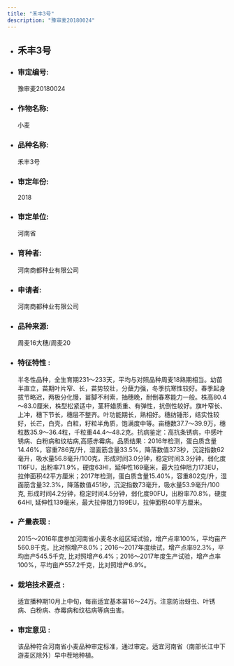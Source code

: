 ```yaml
---
title: "禾丰3号"
description: "豫审麦20180024"
---
```

* ## 禾丰3号
* ###  审定编号:  
   豫审麦20180024

*  ### 作物名称:  
   小麦

*   ###  品种名称: 
    禾丰3号

*   ### 审定年份: 
    2018

*   ### 审定单位:  
    河南省

*   ### 育种者:  
    河南商都种业有限公司

*   ### 申请者:  
    河南商都种业有限公司

*   ### 品种来源:  
    周麦16大穗/周麦20

*   ### 特征特性 : 
    半冬性品种，全生育期231～233天，平均与对照品种周麦18熟期相当。幼苗半直立，苗期叶片窄、长，苗势较壮，分蘖力强，冬季抗寒性较好。春季起身拔节略迟，两极分化慢，苗脚不利索，抽穗晚，耐倒春寒能力一般。株高80.4～83.0厘米，株型松紧适中，茎秆蜡质重、有弹性，抗倒性较好。旗叶窄长、上冲，穗下节长，穗层不整齐。叶功能期长，熟相好。穗纺锤形，结实性较好，长芒，白壳，白粒，籽粒半角质，饱满度中等。亩穗数37.7～39.9万，穗粒数35.9～36.4粒，千粒重44.4～48.2克。抗病鉴定：高抗条锈病，中感叶锈病、白粉病和纹枯病,高感赤霉病。品质结果：2016年检测，蛋白质含量14.46%，容重786克/升，湿面筋含量33.5%，降落数值373秒，沉淀指数62毫升，吸水量56.8毫升/100克，形成时间3.0分钟，稳定时间3.3分钟，弱化度116FU，出粉率71.9%，硬度63HI，延伸性169毫米，最大拉伸阻力173EU，拉伸面积42平方厘米；2017年检测，蛋白质含量15.40%，容重802克/升，湿面筋含量32.3%，降落数值451秒，沉淀指数73毫升，吸水量53.9毫升/100克, 形成时间4.2分钟，稳定时间4.5分钟，弱化度90FU，出粉率70.8%，硬度64HI, 延伸性139毫米，最大拉伸阻力199EU，拉伸面积40平方厘米。

*   ### 产量表现 : 
    2015～2016年度参加河南省小麦冬水组区域试验，增产点率100%，平均亩产560.8千克，比对照增产8.0%；2016～2017年度续试，增产点率92.3%，平均亩产545.5千克, 比对照增产6.4%；2016～2017年度生产试验，增产点率100%，平均亩产557.2千克，比对照增产6.9%。

*   ### 栽培技术要点 : 
    适宜播种期10月上中旬，每亩适宜基本苗16～24万。注意防治蚜虫、叶锈病、白粉病、赤霉病和纹枯病等病虫害。

*   ### 审定意见 : 
    该品种符合河南省小麦品种审定标准，通过审定。适宜河南省（南部长江中下游麦区除外）早中茬地种植。
